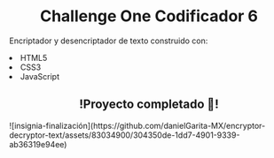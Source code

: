 <h1 align="center">Challenge One Codificador 6</h1>
<p align="left">Encriptador y desencriptador de texto construido con:</p>
<li align="left">HTML5</li>
<li align="left">CSS3</li>
<li align="left">JavaScript</li>
<h2 align="center">!Proyecto completado 🍾!</h2>
![insignia-finalización](https://github.com/danielGarita-MX/encryptor-decryptor-text/assets/83034900/304350de-1dd7-4901-9339-ab36319e94ee)
